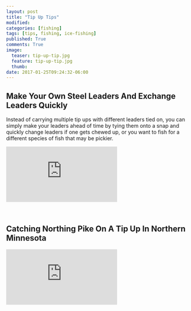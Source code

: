 ```yaml
---
layout: post
title: "Tip Up Tips"
modified:
categories: [fishing]
tags: [tips, fishing, ice-fishing]
published: True
comments: True
image:
  teaser: tip-up-tip.jpg
  feature: tip-up-tip.jpg
  thumb:
date: 2017-01-25T09:24:32-06:00
---
```


## Make Your Own Steel Leaders And Exchange Leaders Quickly

Instead of carrying multiple tip ups with different leaders tied on, you can simply make your leaders ahead of time by tying them onto a snap and quickly change leaders if one gets chewed up, or you want to fish for a different species of fish that may be pickier. 

<div class="video">
  <div class="video-wrapper">
      <iframe src="https://www.youtube.com/embed/0gyM0Tb0Gn4?rel=0" frameborder="0" allowfullscreen></iframe>
  </div>
</div>

&nbsp;

## Catching Northing Pike On A Tip Up In Northern Minnesota

<div class="video">
  <div class="video-wrapper">
      <iframe src="https://www.youtube.com/embed/6PsDEfIgw0Y?rel=0" frameborder="0" allowfullscreen></iframe>
  </div>
</div>

&nbsp;